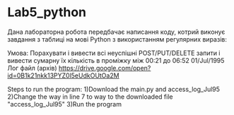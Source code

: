 # Lab5_python

Дана лабораторна робота передбачає написання коду, котрий виконує завдання з таблиці на мові Python з використанням регулярних виразів:

Умова:
Порахувати і вивести всі неуспішні POST/PUT/DELETE запити і вивести сумарну їх кількість в проміжку між 00:21 до 06:52 01/Jul/1995
Лог файл (архів) 
https://drive.google.com/open?id=0B1k21nkk13PYZ0l5eUdkOUtOa2M

Steps to run the program:
 1)Download the main.py and access_log_Jul95
 2)Change the way in line 7 to way to the downloaded file "access_log_Jul95"
 3)Run the program
